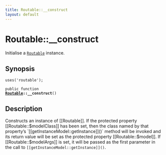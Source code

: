 ```yaml
---
title: Routable::__construct
layout: default
---
```


# Routable::__construct

Initialise a <code><a href="Routable">Routable</a></code> instance.

## Synopsis

<code>uses('routable');</code>

<code>public function <b><a href="Routable">Routable</a>::__construct</b>()</code>

## Description

Constructs an instance of [[Routable]]. If the protected property [[Routable::$modelClass]] has been set, then the class named by that property’s `[[getInstanceModel::getInstance]]()` method will be invoked and its return value will be set as the protected property [[Routable::$model]]. If [[Routable::$modelArgs]] is set, it will be passed as the first parameter in the call to `[[getInstanceModel::getInstance]]()`.

